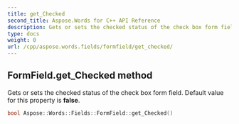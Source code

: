 ```yaml
---
title: get_Checked
second_title: Aspose.Words for C++ API Reference
description: Gets or sets the checked status of the check box form field. Default value for this property is false. 
type: docs
weight: 0
url: /cpp/aspose.words.fields/formfield/get_checked/
---
```

## FormField.get_Checked method


Gets or sets the checked status of the check box form field. Default value for this property is **false**.

```cpp
bool Aspose::Words::Fields::FormField::get_Checked()
```

